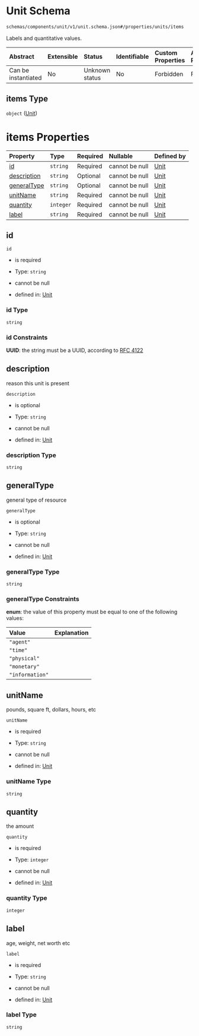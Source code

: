 # Unit Schema

```txt
schemas/components/unit/v1/unit.schema.json#/properties/units/items
```

Labels and quantitative values.

| Abstract            | Extensible | Status         | Identifiable | Custom Properties | Additional Properties | Access Restrictions | Defined In                                                                                               |
| :------------------ | :--------- | :------------- | :----------- | :---------------- | :-------------------- | :------------------ | :------------------------------------------------------------------------------------------------------- |
| Can be instantiated | No         | Unknown status | No           | Forbidden         | Forbidden             | none                | [action.schema.json\*](../../https:/hai.ai/schemas/=./schemas/action.schema.json "open original schema") |

## items Type

`object` ([Unit](action-properties-units-unit.md))

# items Properties

| Property                    | Type      | Required | Nullable       | Defined by                                                                                                   |
| :-------------------------- | :-------- | :------- | :------------- | :----------------------------------------------------------------------------------------------------------- |
| [id](#id)                   | `string`  | Required | cannot be null | [Unit](unit-properties-id.md "schemas/components/unit/v1/unit.schema.json#/properties/id")                   |
| [description](#description) | `string`  | Optional | cannot be null | [Unit](unit-properties-description.md "schemas/components/unit/v1/unit.schema.json#/properties/description") |
| [generalType](#generaltype) | `string`  | Optional | cannot be null | [Unit](unit-properties-generaltype.md "schemas/components/unit/v1/unit.schema.json#/properties/generalType") |
| [unitName](#unitname)       | `string`  | Required | cannot be null | [Unit](unit-properties-unitname.md "schemas/components/unit/v1/unit.schema.json#/properties/unitName")       |
| [quantity](#quantity)       | `integer` | Required | cannot be null | [Unit](unit-properties-quantity.md "schemas/components/unit/v1/unit.schema.json#/properties/quantity")       |
| [label](#label)             | `string`  | Required | cannot be null | [Unit](unit-properties-label.md "schemas/components/unit/v1/unit.schema.json#/properties/label")             |

## id



`id`

* is required

* Type: `string`

* cannot be null

* defined in: [Unit](unit-properties-id.md "schemas/components/unit/v1/unit.schema.json#/properties/id")

### id Type

`string`

### id Constraints

**UUID**: the string must be a UUID, according to [RFC 4122](https://tools.ietf.org/html/rfc4122 "check the specification")

## description

reason this unit is present

`description`

* is optional

* Type: `string`

* cannot be null

* defined in: [Unit](unit-properties-description.md "schemas/components/unit/v1/unit.schema.json#/properties/description")

### description Type

`string`

## generalType

general type of resource

`generalType`

* is optional

* Type: `string`

* cannot be null

* defined in: [Unit](unit-properties-generaltype.md "schemas/components/unit/v1/unit.schema.json#/properties/generalType")

### generalType Type

`string`

### generalType Constraints

**enum**: the value of this property must be equal to one of the following values:

| Value           | Explanation |
| :-------------- | :---------- |
| `"agent"`       |             |
| `"time"`        |             |
| `"physical"`    |             |
| `"monetary"`    |             |
| `"information"` |             |

## unitName

pounds, square ft, dollars, hours, etc

`unitName`

* is required

* Type: `string`

* cannot be null

* defined in: [Unit](unit-properties-unitname.md "schemas/components/unit/v1/unit.schema.json#/properties/unitName")

### unitName Type

`string`

## quantity

the amount

`quantity`

* is required

* Type: `integer`

* cannot be null

* defined in: [Unit](unit-properties-quantity.md "schemas/components/unit/v1/unit.schema.json#/properties/quantity")

### quantity Type

`integer`

## label

age, weight, net worth etc

`label`

* is required

* Type: `string`

* cannot be null

* defined in: [Unit](unit-properties-label.md "schemas/components/unit/v1/unit.schema.json#/properties/label")

### label Type

`string`

